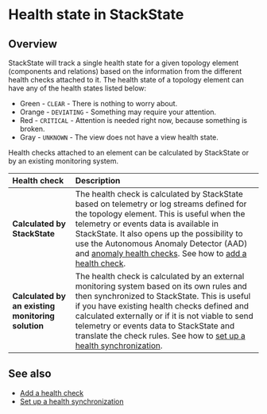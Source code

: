# Health state in StackState

## Overview

StackState will track a single health state for a given topology element (components and relations) based on the information from the different health checks attached to it. The health state of a topology element can have any of the health states listed below:

* Green - `CLEAR` - There is nothing to worry about.
* Orange - `DEVIATING` - Something may require your attention.
* Red - `CRITICAL` - Attention is needed right now, because something is broken.
* Gray - `UNKNOWN` - The view does not have a view health state.

Health checks attached to an element can be calculated by StackState or by an existing monitoring system.

| Health check | Description |
|:--|:--|
| **Calculated by StackState** | The health check is calculated by StackState based on telemetry or log streams defined for the topology element. This is useful when the telemetry or events data is available in StackState. It also opens up the possibility to use the Autonomous Anomaly Detector \(AAD\) and [anomaly health checks](../health-state-and-event-notifications/anomaly-health-checks.md). See how to [add a health check](../health-state-and-event-notifications/add-a-health-check.md). |
| **Calculated by an existing monitoring solution**  | The health check is calculated by an external monitoring system based on its own rules and then synchronized to StackState. This is useful if you have existing health checks defined and calculated externally or if it is not viable to send telemetry or events data to StackState and translate the check rules. See how to [set up a health synchronization](../../configure/health/health-synchronization.md). |


## See also

* [Add a health check](../health-state-and-event-notifications/add-a-health-check.md)
* [Set up a health synchronization](../../configure/health/health-synchronization.md)
